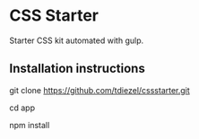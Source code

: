 # CSS Starter

Starter CSS kit automated with gulp.

## Installation instructions

git clone https://github.com/tdiezel/cssstarter.git

cd app

npm install